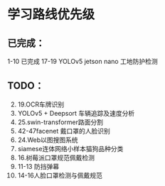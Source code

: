 # 学习路线优先级

## 已完成：
1-10 已完成
17-19 YOLOv5 jetson nano 工地防护检测

## TODO：
2. 19.OCR车牌识别
3. YOLOv5 + Deepsort 车辆追踪及速度分析
4. 25.swin-transformer路面分割
5. 42-47facenet 戴口罩的人脸识别
6. 24.Web以图搜图系统
7. siamese连体网络小样本猫狗品种分类
8. 16.树莓派口罩规范佩戴检测
9. 11-13 防挡弹幕
10. 14-16人脸口罩检测与佩戴规范